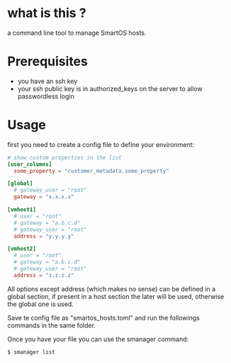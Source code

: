 # what is this ?

a command line tool to manage SmartOS hosts.


# Prerequisites

- you have an ssh key
- your ssh public key is in authorized_keys on the server to allow passwordless login


# Usage

first you need to create a config file to define your environment:

```toml
# show custom properties in the list
[user_columns]
  some_property = "customer_metadata.some_property"

[global]
  # gateway_user = "root"
  gateway = "x.x.x.x"

[vmhost1]
  # user = "root"
  # gateway = "a.b.c.d"
  # gateway_user = "root"
  address = "y.y.y.y"

[vmhost2]
  # user = "root"
  # gateway = "a.b.c.d"
  # gateway_user = "root"
  address = "z.z.z.z"

```

All options except address (which makes no sense) can be defined in a global section, if present in a host section the later will be used, otherwise the global one is used.

Save te config file as "smartos_hosts.toml" and run the followings commands
in the same folder.

Once you have your file you can use the smanager command:

```bash
$ smanager list
```


